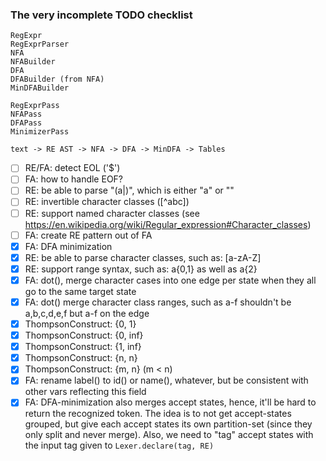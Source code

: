### The very incomplete TODO checklist

```
RegExpr
RegExprParser
NFA
NFABuilder
DFA
DFABuilder (from NFA)
MinDFABuilder

RegExprPass
NFAPass
DFAPass
MinimizerPass

text -> RE AST -> NFA -> DFA -> MinDFA -> Tables

```

- [ ] RE/FA: detect EOL ('$')
- [ ] FA: how to handle EOF?
- [ ] RE: be able to parse "(a|)", which is either "a" or ""
- [ ] RE: invertible character classes ([^abc])
- [ ] RE: support named character classes (see https://en.wikipedia.org/wiki/Regular_expression#Character_classes)
- [ ] FA: create RE pattern out of FA
- [x] FA: DFA minimization
- [x] RE: be able to parse character classes, such as: [a-zA-Z]
- [x] RE: support range syntax, such as: a{0,1} as well as a{2}
- [x] FA: dot(), merge character cases into one edge per state when they all go to the same target state
- [x] FA: dot() merge character class ranges, such as a-f shouldn't be a,b,c,d,e,f but a-f on the edge
- [x] ThompsonConstruct: {0, 1}
- [x] ThompsonConstruct: {0, inf}
- [x] ThompsonConstruct: {1, inf}
- [x] ThompsonConstruct: {n, n}
- [x] ThompsonConstruct: {m, n} (m < n)
- [x] FA: rename label() to id() or name(), whatever, but be consistent with other vars reflecting this field
- [x] FA: DFA-minimization also merges accept states, hence, it'll be hard to return the recognized
      token. The idea is to not get accept-states grouped, but give each accept states its own
      partition-set (since they only split and never merge).
      Also, we need to "tag" accept states with the input tag given to `Lexer.declare(tag, RE)`
